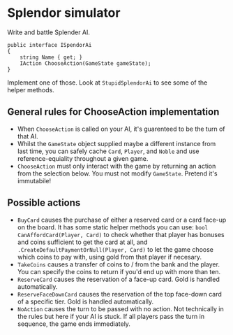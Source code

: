 # Splendor simulator

Write and battle Splender AI.

    public interface ISpendorAi
    {
        string Name { get; }
        IAction ChooseAction(GameState gameState);
    }

Implement one of those. Look at `StupidSplendorAi` to see some of the helper methods.

## General rules for ChooseAction implementation

 - When `ChooseAction` is called on your AI, it's guarenteed to be the turn of that AI.
 - Whilst the `GameState` object supplied maybe a different instance from last time, you can safely cache `Card`, `Player`, and `Noble` and use reference-equiality throughout a given game.
 - `ChooseAction` must only interact with the game by returning an action from the selection below. You must not modify `GameState`. Pretend it's immutabile!

## Possible actions

 - `BuyCard` causes the purchase of either a reserved card or a card face-up on the board. It has some static helper methods you can use: `bool CanAffordCard(Player, Card)` to check whether that player has bonuses and coins sufficient to get the card at all, and `.CreateDefaultPaymentOrNull(Player, Card)` to let the game choose which coins to pay with, using gold from that player if necesary.
 - `TakeCoins` causes a transfer of coins to / from the bank and the player. You can specify the coins to return if you'd end up with more than ten.
 - `ReserveCard` causes the reservation of a face-up card. Gold is handled automatically.
 - `ReserveFaceDownCard` causes the reservation of the top face-down card of a specific tier. Gold is handled automatically.
 - `NoAction` causes the turn to be passed with no action. Not technically in the rules but here if your AI is stuck. If all players pass the turn in sequence, the game ends immediately.
